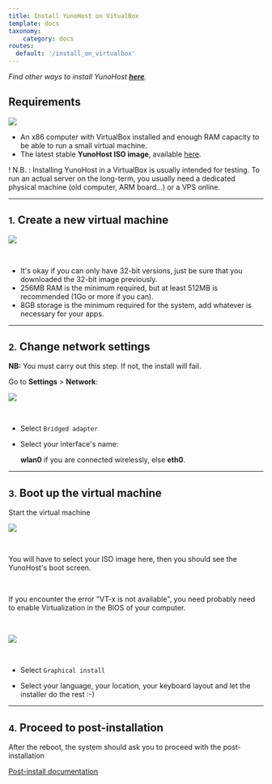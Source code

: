 ```yaml
---
title: Install YunoHost on VitualBox
template: docs
taxonomy:
    category: docs
routes:
  default: '/install_on_virtualbox'
---
```


*Find other ways to install YunoHost **[here](/install)**.*

## Requirements

![](image://virtualbox.png?resize=200)

* An x86 computer with VirtualBox installed and enough RAM capacity to be able to run a small virtual machine.
* The latest stable **YunoHost ISO image**, available [here](/images).

! N.B. : Installing YunoHost in a VirtualBox is usually intended for testing. To run an actual server on the long-term, you usually need a dedicated physical machine (old computer, ARM board...) or a VPS online.

---

## <small>1.</small> Create a new virtual machine

![](image://virtualbox_1.png)

<br>

* It's okay if you can only have 32-bit versions, just be sure that you downloaded the 32-bit image previously.
* 256MB RAM is the minimum required, but at least 512MB is recommended (1Go or more if you can).
* 8GB storage is the minimum required for the system, add whatever is necessary for your apps.

---

## <small>2.</small> Change network settings

**NB:** You must carry out this step. If not, the install will fail. 

Go to **Settings** > **Network**:

![](image://virtualbox_2.png)

<br>

* Select `Bridged adapter`

* Select your interface's name:

    **wlan0** if you are connected wirelessly, else **eth0**.

---

## <small>3.</small> Boot up the virtual machine

Start the virtual machine

![](image://virtualbox_2.1.png)

<br>

You will have to select your ISO image here, then you should see the YunoHost's boot screen.

<br>

If you encounter the error "VT-x is not available", you need probably need to enable Virtualization in the BIOS of your computer.

<br>

![](image://virtualbox_3.png)

<br>

* Select `Graphical install`

* Select your language, your location, your keyboard layout and let the installer do the rest :-)

---

## <small>4.</small> Proceed to post-installation

After the reboot, the system should ask you to proceed with the
post-installation

<a class="btn btn-lg btn-default" href="/postinstall">Post-install documentation</a>



